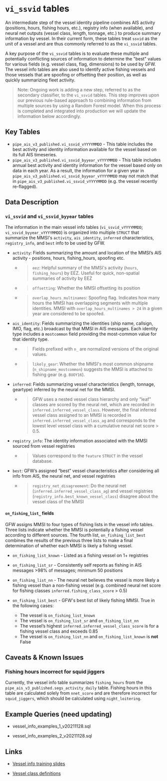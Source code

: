 # `vi_ssvid` tables

An intermediate step of the vessel identity pipeline combines AIS activity (positions, hours, fishing hours, etc.), registry info (when available), and neural net outputs (vessel class, length, tonnage, etc.) to produce summary information by vessel. In their current form, these tables treat `ssvid` as the unit of a vessel and are thus commonly referred to as the `vi_ssvid` tables.

A key purpose of the `vi_ssvid` tables is to evaluate these multiple and potentially conflicting sources of information to determine the "best" values for various fields (e.g. vessel class, flag, dimensions) to be used by GFW. The vessel info tables are also used to identify active fishing vessels and those vessels that are spoofing or offsetting their position, as well as quickly summarizing fleet activity.

>Note: Ongoing work is adding a new step, referred to as the secondary classifier, to the `vi_ssvid` tables. This step improves upon our previous rule-based approach to combining information from multiple sources by using a Random Forest model. When this process is completed and integrated into production we will update the information below accordingly. 

## Key Tables

+ `pipe_ais_v3_published.vi_ssvid_vYYYYMMDD` - This table includes the best activity and identity information available for the vessel based on its full AIS timeseries.
+ `pipe_ais_v3_published.vi_ssvid_byyear_vYYYYMMDD` - This table includes annual best activity and identity information for the vessel based only on data in each year. As a result, the information for a given year in `pipe_ais_v3_published.vi_ssvid_byyear_vYYYYMMDD` may not match that in `pipe_ais_v3_published.vi_ssvid_vYYYYMMDD` (e.g. the vessel recently re-flagged).  

## Data Description

### `vi_ssvid` and `vi_ssvid_byyear` tables

The information in the main vessel info tables (`vi_ssvid_vYYYYMMDD`; `vi_ssvid_byyear_vYYYYMMDD`) is organized into multiple `STRUCT` that summarize the MMSI's `activity`, `ais_identity`, `inferred` characteristics, `registry_info`, and `best` info to be used by GFW.

+ `activity`: Fields summarizing the amount and location of the MMSI’s AIS activity - positions, hours, fishing_hours, spoofing etc.
  + > `eez`: Helpful summary of the MMSI's activity (`hours`, `fishing_hours`) by EEZ. Useful for quick, non-spatial summaries of activity by EEZ 
  + > `offsetting`: Whether the MMSI offsetting its position
  + > `overlap_hours_multinames`: Spoofing flag. Indicates how many hours the MMSI has overlapping segments with multiple identities. MMSI with `overlap_hours_multinames > 24` in a given year are considered to be spoofed.

+ `ais_identity`: Fields summarizing the identities (ship name, callsign, IMO, flag, etc.) broadcast by that MMSI in AIS messages. Each identity type includes a `mostcommon` field providing the most-common value for that identity type.
  + > Fields prefixed with `n_` are normalized versions of the original values. 
  + > `likely_gear`: Whether the MMSI's most common shipname (`n_shipname_mostcommon`) suggests the MMSI is attached to fishing gear (e.g. `BUOY16`).

+ `inferred`: Fields summarizing vessel characteristics (length, tonnage, geartype) inferred by the neural net for the MMSI. 
  + > GFW uses a nested vessel class hierarchy and only "leaf" classes are scored by the neural net, which are recorded in `inferred.inferred_vessel_class`. However, the final inferred vessel class assigned to an MMSI is recorded in `inferred.inferred_vessel_class_ag` and corresponds to the lowest level vessel class with a cumulative neural net score > 0.5.

+ `registry_info`: The identity information associated with the MMSI sourced from vessel registries
  + > Values correspond to the `feature` `STRUCT` in the vessel database.

+ `best`: GFW’s assigned “best” vessel characteristics after considering all info from AIS, the neural
net, and vessel registries
  + > `registry_net_disagreement`: Do the neural net (`inferred.inferred_vessel_class_ag`) and vessel registries (`registry_info.best_known_vessel_class`) disagree about the vessel class of the MMSI

#### `on_fishing_list_` fields

GFW assigns MMSI to four types of fishing lists in the vessel info tables. Three lists indicate whether the MMSI is potentially a fishing vessel according to different sources. The fourth list, `on_fishing_list_best` combines the results of the previous three lists to make a final determination of whether each MMSI is likely a fishing vessel.

+ `on_fishing_list_known` - Listed as a fishing vessel on 1+ registries

+ `on_fishing_list_sr` - Consistently self reports as fishing in AIS messages >98% of messages; minimum 50 positions

+ `on_fishing_list_nn` - The neural net believes the vessel is more likely a fishing vessel than a non-fishing vessel (e.g.
combined neural net score for fishing classes `inferred.fishing_class_score` > 0.5)

+ `on_fishing_list_best` - GFW's best list of likely fishing MMSI. True in the following cases:
  + The vessel is `on_fishing_list_known` 
  + The vessel is `on_fishing_list_sr` and `on_fishing_list_nn`
  + The vessel’s highest `inferred.inferred_vessel_class_score` is for a fishing vessel class and exceeds 0.85
  + The vessel is `on_fishing_list_nn` and `on_fishing_list_known` is **not** False

## Caveats & Known Issues

### Fishing hours incorrect for squid jiggers

Currently, the vessel info table summarizes `fishing_hours` from the `pipe_ais_v3_published.segs_activity_daily` table. Fishing hours in this table are calculated solely from `nnet_score` and are therefore incorrect for `squid_jiggers`, which should be calculated using `night_loitering`. 

## Example Queries (need updating)

+ vessel_info_examples_1_v20211128.sql

+ vessel_info_examples_2_v20211128.sql

## Links

+ [Vessel info training slides](https://docs.google.com/presentation/d/1Eu3vVM2w2bhnbDYRgdNqV6fEMcC5AWX_5nnm6YRWqDw/edit?usp=sharing)

+ [Vessel class definitions](https://docs.google.com/document/d/1HCQbP_gU79CYjSL1qpSkS5q-W0Guw0W40q6rUL39GoQ/edit?usp=sharing)

